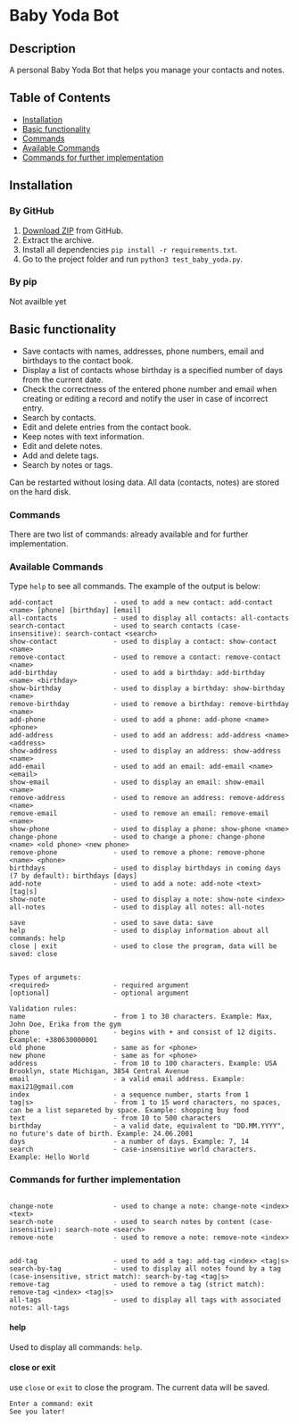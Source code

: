 # Baby Yoda Bot

## Description

A personal Baby Yoda Bot that helps you manage your contacts and notes.

## Table of Contents

-   [Installation](#installation)
-   [Basic functionality](#basic-functionality)
-   [Commands](#commands)
-   [Available Сommands](#available-сommands)
-   [Commands for further implementation](#commands-for-further-implementation)

## Installation

### By GitHub

1. [Download ZIP](https://github.com/orm81zp/project-BabyYodaBot) from GitHub.
2. Extract the archive.
3. Install all dependencies `pip install -r requirements.txt`.
4. Go to the project folder and run `python3 test_baby_yoda.py`.

### By pip

Not availble yet

## Basic functionality

-   Save contacts with names, addresses, phone numbers, email and birthdays to the contact book.
-   Display a list of contacts whose birthday is a specified number of days from the current date.
-   Check the correctness of the entered phone number and email when creating or editing a record and notify the user in case of incorrect entry.
-   Search by contacts.
-   Edit and delete entries from the contact book.
-   Keep notes with text information.
-   Edit and delete notes.
-   Add and delete tags.
-   Search by notes or tags.

Can be restarted without losing data. All data (contacts, notes) are stored on the hard disk.

### Commands

There are two list of commands: already available and for further implementation.

### Available Сommands

Type `help` to see all commands. The example of the output is below:

```
add-contact               - used to add a new contact: add-contact <name> [phone] [birthday] [email]
all-contacts              - used to display all contacts: all-contacts
search-contact            - used to search contacts (case-insensitive): search-contact <search>
show-contact              - used to display a contact: show-contact <name>
remove-contact            - used to remove a contact: remove-contact <name>
add-birthday              - used to add a birthday: add-birthday <name> <birthday>
show-birthday             - used to display a birthday: show-birthday <name>
remove-birthday           - used to remove a birthday: remove-birthday <name>
add-phone                 - used to add a phone: add-phone <name> <phone>
add-address               - used to add an address: add-address <name> <address>
show-address              - used to display an address: show-address <name>
add-email                 - used to add an email: add-email <name> <email>
show-email                - used to display an email: show-email <name>
remove-address            - used to remove an address: remove-address <name>
remove-email              - used to remove an email: remove-email <name>
show-phone                - used to display a phone: show-phone <name>
change-phone              - used to change a phone: change-phone <name> <old phone> <new phone>
remove-phone              - used to remove a phone: remove-phone <name> <phone>
birthdays                 - used to display birthdays in coming days (7 by default): birthdays [days]
add-note                  - used to add a note: add-note <text> [tag|s]
show-note                 - used to display a note: show-note <index>
all-notes                 - used to display all notes: all-notes

save                      - used to save data: save
help                      - used to display information about all commands: help
close | exit              - used to close the program, data will be saved: close


Types of argumets:
<required>                - required argument
[optional]                - optional argument

Validation rules:
name                      - from 1 to 30 characters. Example: Max, John Doe, Erika from the gym
phone                     - begins with + and consist of 12 digits. Example: +380630000001
old phone                 - same as for <phone>
new phone                 - same as for <phone>
address                   - from 10 to 100 characters. Example: USA Brooklyn, state Michigan, 3854 Central Avenue
email                     - a valid email address. Example: maxi21@gmail.com
index                     - a sequence number, starts from 1
tag|s>                    - from 1 to 15 word characters, no spaces, can be a list separeted by space. Example: shopping buy food
text                      - from 10 to 500 characters
birthday                  - a valid date, equivalent to "DD.MM.YYYY", no future's date of birth. Example: 24.06.2001
days                      - a number of days. Example: 7, 14
search                    - case-insensitive world characters. Example: Hello World
```

### Commands for further implementation

```

change-note               - used to change a note: change-note <index> <text>
search-note               - used to search notes by content (case-insensitive): search-note <search>
remove-note               - used to remove a note: remove-note <index>


add-tag                   - used to add a tag: add-tag <index> <tag|s>
search-by-tag             - used to display all notes found by a tag (case-insensitive, strict match): search-by-tag <tag|s>
remove-tag                - used to remove a tag (strict match): remove-tag <index> <tag|s>
all-tags                  - used to display all tags with associated notes: all-tags
```

#### help

Used to display all commands: `help`.

#### close or exit

use `close` or `exit` to close the program. The current data will be saved.

```
Enter a command: exit
See you later!
```
